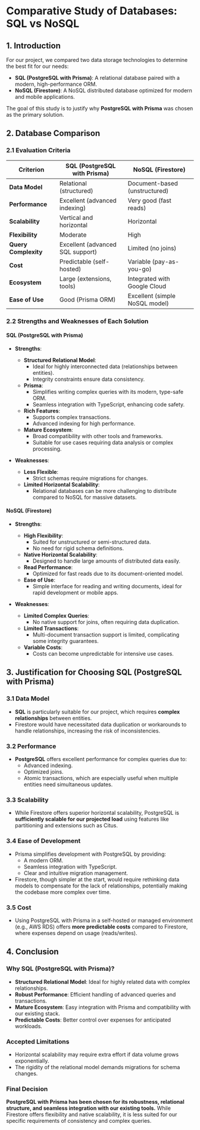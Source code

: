 # Comparative Study of Databases: SQL vs NoSQL

## 1. Introduction
For our project, we compared two data storage technologies to determine the best fit for our needs:
- **SQL (PostgreSQL with Prisma)**: A relational database paired with a modern, high-performance ORM.
- **NoSQL (Firestore)**: A NoSQL distributed database optimized for modern and mobile applications.

The goal of this study is to justify why **PostgreSQL with Prisma** was chosen as the primary solution.


## 2. Database Comparison

### 2.1 Evaluation Criteria

| Criterion                  | **SQL (PostgreSQL with Prisma)** | **NoSQL (Firestore)**         |
|----------------------------|----------------------------------|--------------------------------|
| **Data Model**             | Relational (structured)         | Document-based (unstructured) |
| **Performance**            | Excellent (advanced indexing)   | Very good (fast reads)         |
| **Scalability**            | Vertical and horizontal         | Horizontal                    |
| **Flexibility**            | Moderate                        | High                          |
| **Query Complexity**       | Excellent (advanced SQL support)| Limited (no joins)            |
| **Cost**                   | Predictable (self-hosted)       | Variable (pay-as-you-go)      |
| **Ecosystem**              | Large (extensions, tools)       | Integrated with Google Cloud  |
| **Ease of Use**            | Good (Prisma ORM)               | Excellent (simple NoSQL model)|


### 2.2 Strengths and Weaknesses of Each Solution

#### **SQL (PostgreSQL with Prisma)**
- **Strengths**:
  - **Structured Relational Model**:
    - Ideal for highly interconnected data (relationships between entities).
    - Integrity constraints ensure data consistency.
  - **Prisma**:
    - Simplifies writing complex queries with its modern, type-safe ORM.
    - Seamless integration with TypeScript, enhancing code safety.
  - **Rich Features**:
    - Supports complex transactions.
    - Advanced indexing for high performance.
  - **Mature Ecosystem**:
    - Broad compatibility with other tools and frameworks.
    - Suitable for use cases requiring data analysis or complex processing.

- **Weaknesses**:
  - **Less Flexible**:
    - Strict schemas require migrations for changes.
  - **Limited Horizontal Scalability**:
    - Relational databases can be more challenging to distribute compared to NoSQL for massive datasets.

#### **NoSQL (Firestore)**
- **Strengths**:
  - **High Flexibility**:
    - Suited for unstructured or semi-structured data.
    - No need for rigid schema definitions.
  - **Native Horizontal Scalability**:
    - Designed to handle large amounts of distributed data easily.
  - **Read Performance**:
    - Optimized for fast reads due to its document-oriented model.
  - **Ease of Use**:
    - Simple interface for reading and writing documents, ideal for rapid development or mobile apps.

- **Weaknesses**:
  - **Limited Complex Queries**:
    - No native support for joins, often requiring data duplication.
  - **Limited Transactions**:
    - Multi-document transaction support is limited, complicating some integrity guarantees.
  - **Variable Costs**:
    - Costs can become unpredictable for intensive use cases.


## 3. Justification for Choosing SQL (PostgreSQL with Prisma)

### 3.1 Data Model
- **SQL** is particularly suitable for our project, which requires **complex relationships** between entities.
- Firestore would have necessitated data duplication or workarounds to handle relationships, increasing the risk of inconsistencies.

### 3.2 Performance
- **PostgreSQL** offers excellent performance for complex queries due to:
  - Advanced indexing.
  - Optimized joins.
  - Atomic transactions, which are especially useful when multiple entities need simultaneous updates.

### 3.3 Scalability
- While Firestore offers superior horizontal scalability, PostgreSQL is **sufficiently scalable for our projected load** using features like partitioning and extensions such as Citus.

### 3.4 Ease of Development
- Prisma simplifies development with PostgreSQL by providing:
  - A modern ORM.
  - Seamless integration with TypeScript.
  - Clear and intuitive migration management.
- Firestore, though simpler at the start, would require rethinking data models to compensate for the lack of relationships, potentially making the codebase more complex over time.

### 3.5 Cost
- Using PostgreSQL with Prisma in a self-hosted or managed environment (e.g., AWS RDS) offers **more predictable costs** compared to Firestore, where expenses depend on usage (reads/writes).


## 4. Conclusion

### Why SQL (PostgreSQL with Prisma)?
- **Structured Relational Model**: Ideal for highly related data with complex relationships.
- **Robust Performance**: Efficient handling of advanced queries and transactions.
- **Mature Ecosystem**: Easy integration with Prisma and compatibility with our existing stack.
- **Predictable Costs**: Better control over expenses for anticipated workloads.

### Accepted Limitations
- Horizontal scalability may require extra effort if data volume grows exponentially.
- The rigidity of the relational model demands migrations for schema changes.

### Final Decision
**PostgreSQL with Prisma has been chosen for its robustness, relational structure, and seamless integration with our existing tools.** While Firestore offers flexibility and native scalability, it is less suited for our specific requirements of consistency and complex queries.
